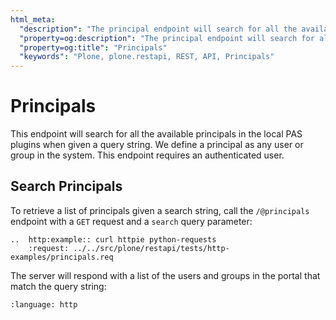 ```yaml
---
html_meta:
  "description": "The principal endpoint will search for all the available principals in the local PAS plugins when given a query string. We define a principal as any user or group in the system."
  "property=og:description": "The principal endpoint will search for all the available principals in the local PAS plugins when given a query string. We define a principal as any user or group in the system."
  "property=og:title": "Principals"
  "keywords": "Plone, plone.restapi, REST, API, Principals"
---
```


# Principals

This endpoint will search for all the available principals in the local PAS plugins when given a query string.
We define a principal as any user or group in the system.
This endpoint requires an authenticated user.


## Search Principals

To retrieve a list of principals given a search string, call the `/@principals` endpoint with a `GET` request and a `search` query parameter:

```{eval-rst}
..  http:example:: curl httpie python-requests
    :request: ../../src/plone/restapi/tests/http-examples/principals.req
```

The server will respond with a list of the users and groups in the portal that match the query string:

```{literalinclude} ../../src/plone/restapi/tests/http-examples/principals.resp
:language: http
```
